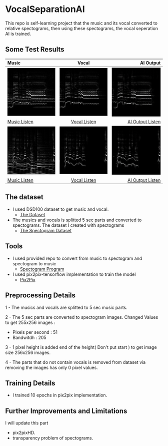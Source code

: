 # VocalSeparationAI
This repo is self-learning project that the music and its vocal converted to relative spectograms, then using these spectograms, the vocal seperation AI is trained.

## Some Test Results ##

| Music   | Vocal   | AI Output |
| :------------ |:---------------:| -----:|
| ![](https://github.com/saitakturk/VocalSeparationAI/blob/master/images/109m.png)     | ![](https://github.com/saitakturk/VocalSeparationAI/blob/master/images/109.png) | ![](https://github.com/saitakturk/VocalSeparationAI/blob/master/images/109-outputs.png) |
|[Music Listen ](https://clyp.it/dbeiwsyp)     | [Vocal Listen ](https://clyp.it/exd5vzof)        |  [AI Output Listen](https://clyp.it/vq0dadlv)  |
| ![](https://github.com/saitakturk/VocalSeparationAI/blob/master/images/1.png)     | ![](https://github.com/saitakturk/VocalSeparationAI/blob/master/images/1v.png) | ![](https://github.com/saitakturk/VocalSeparationAI/blob/master/images/1-outputs.png) |
| [Music Listen ](https://clyp.it/yiy0c0k3)     | [Vocal Listen ](https://clyp.it/puavpcjv)        |  [AI Output Listen](https://clyp.it/gxqu0pdw)  |



## The dataset ##

* I used DSD100 dataset to get music and vocal.
  * [The Dataset ](https://sigsep.github.io/datasets/dsd100.html)
* The musics and vocals is splitted 5 sec parts and converted to spectograms. The dataset I created with spectograms
  * [The Spectogram Dataset](https://drive.google.com/open?id=1r47OKZrPbv1dYi-p6-IbuLkYs2SUZsvo)


## Tools ## 

* I used provided repo to convert from music to spectogram and spectogram to music
  * [Spectogram Program](http://krajj7.github.io/spectrogram/)
* I used pix2pix-tensorflow implementation to train the model
  * [Pix2Pix](https://github.com/affinelayer/pix2pix-tensorflow)
  
## Preprocessing Details ##
1 - The musics and vocals are splitted to 5 sec music parts.

2 - The 5 sec parts are converted to spectogram images. Changed Values to get 255x256 images : 
  * Pixels per second : 51
  * Bandwitdh         : 205
  
3 - 1 pixel height is added end of the height( Don't put start ) to get image size 256x256 images.

4 - The parts that do not contain vocals is removed from dataset via removing the images has only 0 pixel values.


## Training Details ##

* I trained 10 epochs in pix2pix implementation.

## Further Improvements and Limitations ## 

I will update this part 

* pix2pixHD.
* transparency problem of spectograms.
